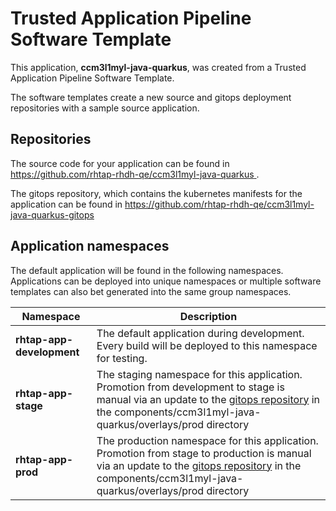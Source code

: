 # Trusted Application Pipeline Software Template

This application, **ccm3l1myl-java-quarkus**, was created from a Trusted Application Pipeline Software Template.

The software templates create a new source and gitops deployment repositories with a sample source application. 

## Repositories

The source code for your application can be found in [https://github.com/rhtap-rhdh-qe/ccm3l1myl-java-quarkus ](https://github.com/rhtap-rhdh-qe/ccm3l1myl-java-quarkus ).
 
The gitops repository, which contains the kubernetes manifests for the application can be found in 
[https://github.com/rhtap-rhdh-qe/ccm3l1myl-java-quarkus-gitops ](https://github.com/rhtap-rhdh-qe/ccm3l1myl-java-quarkus-gitops ) 

## Application namespaces 

The default application will be found in the following namespaces. Applications can be deployed into unique namespaces or multiple software templates can also bet generated into the same group namespaces.  

|  Namespace   |  Description   |  
| -------- | -------- |   
| **rhtap-app-development** | The default application during development. Every build will be deployed to this namespace for testing. | 
| **rhtap-app-stage** | The staging namespace for this application. Promotion from development to stage is manual via an update to the [gitops repository](https://github.com/rhtap-rhdh-qe/ccm3l1myl-java-quarkus-gitops ) in the components/ccm3l1myl-java-quarkus/overlays/prod directory |  
| **rhtap-app-prod** | The production namespace for this application. Promotion from stage to production is manual via an update to the [gitops repository](https://github.com/rhtap-rhdh-qe/ccm3l1myl-java-quarkus-gitops ) in the components/ccm3l1myl-java-quarkus/overlays/prod directory | 